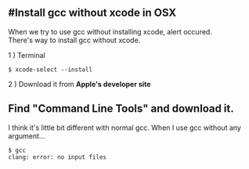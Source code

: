 #Install gcc without xcode in OSX
-
When we try to use gcc without installing xcode, alert occured.  
There's way to install gcc without xcode.

1 ) Terminal

    $ xcode-select --install
    
2 ) Download it from **Apple's developer site**

Find "Command Line Tools" and download it.
-

I think it's little bit different with normal gcc. 
When I use gcc without any argument...

	$ gcc
	clang: error: no input files


